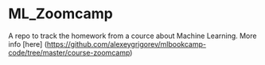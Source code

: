 # ML_Zoomcamp

A repo to track the homework from a cource about Machine Learning.
More info [here] (https://github.com/alexeygrigorev/mlbookcamp-code/tree/master/course-zoomcamp)
